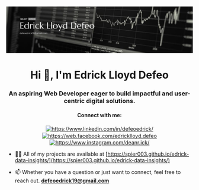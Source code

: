 ![Banner](Banner.png)

<h1 align="center">Hi 👋, I'm Edrick Lloyd Defeo</h1>
<h3 align="center">An aspiring Web Developer eager to build impactful and user-centric digital solutions.</h3>

<h4 align="center">Connect with me:</h4>
<p align="center">
<a href="https://www.linkedin.com/in/defeoedrick/" target="blank"><img align="center" src="https://raw.githubusercontent.com/rahuldkjain/github-profile-readme-generator/master/src/images/icons/Social/linked-in-alt.svg" alt="https://www.linkedin.com/in/defeoedrick/" height="30" width="40" /></a>
<a href="https://web.facebook.com/edricklloyd.defeo" target="blank"><img align="center" src="https://raw.githubusercontent.com/rahuldkjain/github-profile-readme-generator/master/src/images/icons/Social/facebook.svg" alt="https://web.facebook.com/edricklloyd.defeo" height="30" width="40" /></a>
  <a href="https://www.instagram.com/deanr.ick/" target="blank"><img align="center" src="https://raw.githubusercontent.com/rahuldkjain/github-profile-readme-generator/master/src/images/icons/Social/instagram.svg" alt="https://www.instagram.com/deanr.ick/" height="30" width="40" /></a>
</p>

- 👨‍💻 All of my projects are available at [https://spier003.github.io/edrick-data-insights/](https://spier003.github.io/edrick-data-insights/)

- 📫 Whether you have a question or just want to connect, feel free to reach out. **defeoedrick19@gmail.com**
